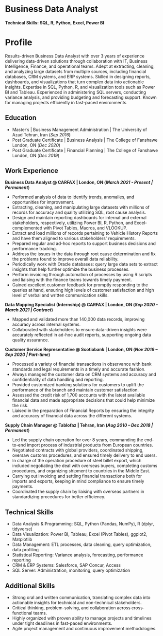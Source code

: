 # Business Data Analyst

#### Technical Skills: SQL, R, Python, Excel, Power BI

# Profile
Results-driven Business Data Analyst with over 3 years of experience delivering data-driven solutions through collaboration with IT, Business Intelligence, Finance, and operational teams. Adept at extracting, cleaning, and analyzing large datasets from multiple sources, including financial databases, CRM systems, and ERP systems. Skilled in designing reports, dashboards, and visualizations that turn complex data into actionable insights. Expertise in SQL, Python, R, and visualization tools such as Power BI and Tableau. Experienced in administering SQL servers, conducting variance analysis, and providing budgeting and forecasting support. Known for managing projects efficiently in fast-paced environments.

## Education
- Master’s | Business Management Administration | The University of Azad Tehran, Iran (_Sep 2016_)
- Post Graduate Certificate | Business Analysis | The College of Fanshawe London, ON (_Dec 2020_)
- Post Graduate Certificate | Financial Planning | The College of Fanshawe London, ON (_Dec 2019_)

## Work Experience
**Business Data Analyst @ CARFAX | London, ON (_March 2021 - Present | Permanent_)**
- Performed analysis of data to identify trends, anomalies, and opportunities for improvement.
- Extracting, cleaning, and manipulating large datasets with millions of records for accuracy and quality utilizing SQL, root cause analysis.
- Design and maintain reporting dashboards for internal and external stakeholders, respectively, utilizing Power BI, R, Python, and Excel-complemented with Pivot Tables, Macros, and VLOOKUP.
- Extract and load millions of records pertaining to Vehicle History Reports and have them aligned to various stakeholders' requirements. 
- Prepared regular and ad-hoc reports to support business decisions and performance tracking.
- Address the issues in the data through root cause determination and fix the problems found to improve overall data reliability. 
- Periodically work with Oracle databases: query large data sets to extract insights that help further optimize the business processes.
- Perform invoicing through automation of processes by using R scripts and liaising with the finance teams towards timely payment.
- Gained excellent customer feedback for promptly responding to the queries at hand, ensuring high levels of customer satisfaction and high level of verbal and written communication skills.

**Data Mapping Specialist (Internship) @ CARFAX | London, ON (_Sep 2020 - March 2021 | Contract_)**
- Mapped and validated more than 140,000 data records, improving accuracy across internal systems.
- Collaborated with stakeholders to ensure data-driven insights were accurately reflected in ad-hoc audit reports, supporting ongoing data quality assurance.

**Customer Service Representative	@ Scotiabank | London, ON (_Nov 2019 – Sep 2020 | Part-time_)**
- Processed a variety of financial transactions in observance with bank standards and legal requirements in a timely and accurate fashion.
- Always managed the customer data on CRM systems and accuracy and confidentiality of data handling and reporting.
- Provided customized banking solutions for customers to uplift the performance of the branch and maintain customer satisfaction.
- Assessed the credit risk of 1,700 accounts with the latest available financial data and made appropriate decisions that could help minimize the risk.
- Liaised in the preparation of Financial Reports by ensuring the integrity and accuracy of financial data across the different systems.

**Supply Chain Manager @ Tablofaz | Tehran, Iran (_Aug 2010 – Dec 2018 | Permanent_)**
- Led the supply chain operation for over 8 years, commanding the end-to-end import process of industrial products from European countries.
- Negotiated contracts with global providers, coordinated shipping, oversaw customs procedures, and ensured timely delivery to end users.
- In charge of the operation procedure of steel billet export, which included negotiating the deal with overseas buyers, completing customs procedures, and organizing shipment to countries in the Middle East.
- Carrying out invoicing and settling financial transactions both for imports and exports, keeping in mind compliance to ensure timely payments.
- Coordinated the supply chain by liaising with overseas partners in standardizing procedures for better efficiency.

## Technical Skills
- Data Analysis & Programming: SQL, Python (Pandas, NumPy), R (dplyr, tidyverse)
- Data Visualization: Power BI, Tableau, Excel (Pivot Tables), ggplot2, Matplotlib
- Data Management: ETL processes, data cleaning, query optimization, data profiling
- Statistical Reporting: Variance analysis, forecasting, performance reporting
- CRM & ERP Systems: Salesforce, SAP Concur, Access
- SQL Server: Administration, monitoring, query optimization

## Additional Skills
- Strong oral and written communication, translating complex data into actionable insights for technical and non-technical stakeholders.
- Critical thinking, problem-solving, and collaboration across cross-functional teams.
- Highly organized with proven ability to manage projects and timelines under tight deadlines in fast-paced environments.
- Agile project management and continuous improvement methodologies.






